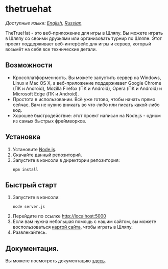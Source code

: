 # thetruehat
*Доступные языки: [English](README.md), [Russian](README.ru.md).*

TheTrueHat - это веб-приложение для игры в Шляпу. Вы можете играть в Шляпу со своими друзьями или организовать турнир по Шляпе.
Этот проект поддерживает веб-интерфейс для игры и сервер, который возьмёт на себя все технические детали.

## Возможности
* Кроссплатформенность. Вы можете запустить сервер на Windows, Linux и Mac OS X, а веб-приложение поддерживает Google Chrome (ПК и Android), Mozilla Firefox (ПК и Android), Opera (ПК и Android) и Microsoft Edge (ПК и Android).
* Простота в использовании. Всё уже готово, чтобы начать прямо сейчас. Вам не нужно вникать во что-либо или писать какой-либо код.
* Хорошее быстродействие: этот проект написан на Node.js - одном из самых быстрых фреймворков. 

## Установка
1. Установите [Node.js](https://nodejs.org/).
1. Скачайте данный репозиторий.
1. Запустите в консоли в директории репозитория:
    ```shell script
    npm install
    ```

## Быстрый старт
1. Запустите в консоли:
    ```shell script
    node server.js
    ```
1. Перейдите по ссылке [http://localhost:5000](http://localhost:5000)
1. Если вам нужна небольшая помощь с нашим сайтом, вы можете воспользоваться [картой сайта](docs/site_map.ru.md), чтобы играть в Шляпу.
1. Развлекайтесь.

## Документация.
Вы можете посмотреть документацию [здесь](docs/main.ru.md).

